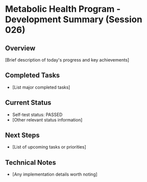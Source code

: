 # Metabolic Health Program - Development Summary (Session 026)

## Overview
[Brief description of today's progress and key achievements]

## Completed Tasks
- [List major completed tasks]

## Current Status
- Self-test status: PASSED
- [Other relevant status information]

## Next Steps
- [List of upcoming tasks or priorities]

## Technical Notes
- [Any implementation details worth noting]

